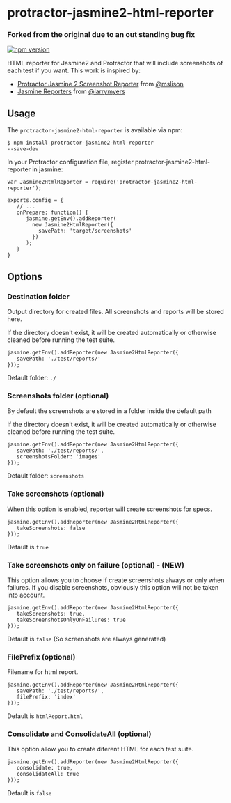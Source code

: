 # protractor-jasmine2-html-reporter 
### Forked from the original due to an out standing bug fix
[![npm version](https://badge.fury.io/js/protractor-jasmine2-html-reporter.svg)](http://badge.fury.io/js/protractor-jasmine2-html-reporter)

HTML reporter for Jasmine2 and Protractor that will include screenshots of each test if you want.
This work is inspired by:
* [Protractor Jasmine 2 Screenshot Reporter](https://github.com/mlison/protractor-jasmine2-screenshot-reporter) from [@mslison](https://github.com/mlison)
* [Jasmine Reporters](https://github.com/larrymyers/jasmine-reporters) from [@larrymyers](https://github.com/larrymyers)

## Usage
The <code>protractor-jasmine2-html-reporter</code> is available via npm:

<code>$ npm install protractor-jasmine2-html-reporter --save-dev</code>

In your Protractor configuration file, register protractor-jasmine2-html-reporter in jasmine:

<pre><code>var Jasmine2HtmlReporter = require('protractor-jasmine2-html-reporter');

exports.config = {
   // ...
   onPrepare: function() {
      jasmine.getEnv().addReporter(
        new Jasmine2HtmlReporter({
          savePath: 'target/screenshots'
        })
      );
   }
}</code></pre>

## Options
### Destination folder

Output directory for created files. All screenshots and reports will be stored here.

If the directory doesn't exist, it will be created automatically or otherwise cleaned before running the test suite.

<pre><code>jasmine.getEnv().addReporter(new Jasmine2HtmlReporter({
   savePath: './test/reports/'
}));</code></pre>

Default folder: <code>./</code>

### Screenshots folder (optional)

By default the screenshots are stored in a folder inside the default path

If the directory doesn't exist, it will be created automatically or otherwise cleaned before running the test suite.

<pre><code>jasmine.getEnv().addReporter(new Jasmine2HtmlReporter({
   savePath: './test/reports/',
   screenshotsFolder: 'images'
}));</code></pre>

Default folder: <code>screenshots</code>

### Take screenshots (optional)

When this option is enabled, reporter will create screenshots for specs.

<pre><code>jasmine.getEnv().addReporter(new Jasmine2HtmlReporter({
   takeScreenshots: false
}));</code></pre>

Default is <code>true</code>

### Take screenshots only on failure (optional) - (NEW)

This option allows you to choose if create screenshots always or only when failures.
If you disable screenshots, obviously this option will not be taken into account.

<pre><code>jasmine.getEnv().addReporter(new Jasmine2HtmlReporter({
   takeScreenshots: true,
   takeScreenshotsOnlyOnFailures: true
}));</code></pre>

Default is <code>false</code> (So screenshots are always generated)

### FilePrefix (optional)

Filename for html report.

<pre><code>jasmine.getEnv().addReporter(new Jasmine2HtmlReporter({
   savePath: './test/reports/',
   filePrefix: 'index'
}));</code></pre>

Default is <code>htmlReport.html</code>

### Consolidate and ConsolidateAll (optional)

This option allow you to create diferent HTML for each test suite.

<pre><code>jasmine.getEnv().addReporter(new Jasmine2HtmlReporter({
   consolidate: true,
   consolidateAll: true
}));</code></pre>

Default is <code>false</code>
